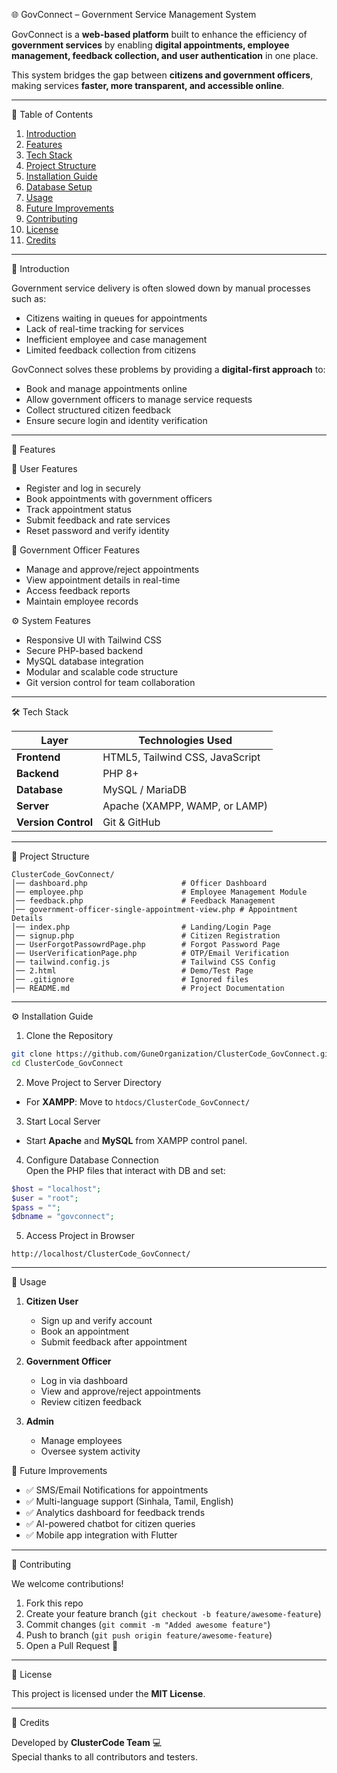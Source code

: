 🌐 GovConnect – Government Service Management System

GovConnect is a **web-based platform** built to enhance the efficiency of **government services** by enabling **digital appointments, employee management, feedback collection, and user authentication** in one place.

This system bridges the gap between **citizens and government officers**, making services **faster, more transparent, and accessible online**.

---

📖 Table of Contents

1. [Introduction](#-introduction)
2. [Features](#-features)
3. [Tech Stack](#-tech-stack)
4. [Project Structure](#-project-structure)
5. [Installation Guide](#-installation-guide)
6. [Database Setup](#-database-setup)
7. [Usage](#-usage)
8. [Future Improvements](#-future-improvements)
9. [Contributing](#-contributing)
10. [License](#-license)
11. [Credits](#-credits)

---

📌 Introduction

Government service delivery is often slowed down by manual processes such as:

- Citizens waiting in queues for appointments
- Lack of real-time tracking for services
- Inefficient employee and case management
- Limited feedback collection from citizens

GovConnect solves these problems by providing a **digital-first approach** to:

- Book and manage appointments online
- Allow government officers to manage service requests
- Collect structured citizen feedback
- Ensure secure login and identity verification

---

🚀 Features

👤 User Features

- Register and log in securely
- Book appointments with government officers
- Track appointment status
- Submit feedback and rate services
- Reset password and verify identity

🏢 Government Officer Features

- Manage and approve/reject appointments
- View appointment details in real-time
- Access feedback reports
- Maintain employee records

⚙️ System Features

- Responsive UI with Tailwind CSS
- Secure PHP-based backend
- MySQL database integration
- Modular and scalable code structure
- Git version control for team collaboration

---

🛠️ Tech Stack

| Layer               | Technologies Used               |
| ------------------- | ------------------------------- |
| **Frontend**        | HTML5, Tailwind CSS, JavaScript |
| **Backend**         | PHP 8+                          |
| **Database**        | MySQL / MariaDB                 |
| **Server**          | Apache (XAMPP, WAMP, or LAMP)   |
| **Version Control** | Git & GitHub                    |

---

📂 Project Structure

```
ClusterCode_GovConnect/
│── dashboard.php                     # Officer Dashboard
│── employee.php                      # Employee Management Module
│── feedback.php                      # Feedback Management
│── government-officer-single-appointment-view.php # Appointment Details
│── index.php                         # Landing/Login Page
│── signup.php                        # Citizen Registration
│── UserForgotPassowrdPage.php        # Forgot Password Page
│── UserVerificationPage.php          # OTP/Email Verification
│── tailwind.config.js                # Tailwind CSS Config
│── 2.html                            # Demo/Test Page
│── .gitignore                        # Ignored files
│── README.md                         # Project Documentation
```

---

⚙️ Installation Guide

1. Clone the Repository

```bash
git clone https://github.com/GuneOrganization/ClusterCode_GovConnect.git
cd ClusterCode_GovConnect
```

2. Move Project to Server Directory

- For **XAMPP**: Move to `htdocs/ClusterCode_GovConnect/`

3. Start Local Server

- Start **Apache** and **MySQL** from XAMPP control panel.

4. Configure Database Connection  
   Open the PHP files that interact with DB and set:

```php
$host = "localhost";
$user = "root";
$pass = "";
$dbname = "govconnect";
```

5. Access Project in Browser

```
http://localhost/ClusterCode_GovConnect/
```

---

🎯 Usage

1. **Citizen User**

   - Sign up and verify account
   - Book an appointment
   - Submit feedback after appointment

2. **Government Officer**

   - Log in via dashboard
   - View and approve/reject appointments
   - Review citizen feedback

3. **Admin**
   - Manage employees
   - Oversee system activity


🔮 Future Improvements

- ✅ SMS/Email Notifications for appointments
- ✅ Multi-language support (Sinhala, Tamil, English)
- ✅ Analytics dashboard for feedback trends
- ✅ AI-powered chatbot for citizen queries
- ✅ Mobile app integration with Flutter

---

🤝 Contributing

We welcome contributions!

1. Fork this repo
2. Create your feature branch (`git checkout -b feature/awesome-feature`)
3. Commit changes (`git commit -m "Added awesome feature"`)
4. Push to branch (`git push origin feature/awesome-feature`)
5. Open a Pull Request 🎉

---

📜 License

This project is licensed under the **MIT License**.

---

🙌 Credits

Developed by **ClusterCode Team** 💻  
Special thanks to all contributors and testers.

